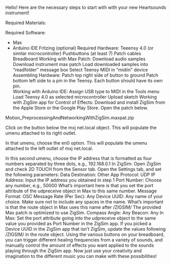 Hello! Here are the necessary steps to start with with your new Heartsounds instrument!

Required Materials: 

Required Software:
- Max
- Arduino IDE
Fritzing (optional)
Required Hardware:
Teeensy 4.0 (or similar microcontroller)
Pushbuttons (at least 7)
Patch cables
Breadboard
Working with Max Patch:
Download audio samples 
Download instrument max patch
Load downloaded samples into “readfolder” message box
Select Teensy MIDI in “midiin” device
Assembling Hardware:
Patch top right side of button to ground
Patch bottom left side to a pin in the Teensy. Each button should have its own pin.  
Working with Arduino IDE:
Assign USB type to MIDI in the Tools menu
Load Teensy 4.0 as selected microcontroller
Upload sketch
Working with ZigSim app for Control of Effects:
Download and install ZigSim from the Apple Store or the Google Play Store.
Open the patch below.

 Motion_PreprocessingAndNetworkingWithZigSim.maxpat.zip


Click on the button below the mxj net.local object. This will populate the umenu attached to its right outlet.


In that umenu, choose the en0 option. This will populate the umenu attached to the left outlet of mxj net.local.


In this second umenu, choose the IP address that is formatted as four numbers separated by three dots, e.g., 192.168.0.1
In ZigSim:
Open ZigSim and check 2D TOUCH from the Sensor tab.
Open the Settings tab, and set the following parameters:
Data Destination: Other App
Protocol: UDP
IP Address: Input the IP address you obtained in step 1
Port Number: Choose any number, e.g., 50000
What’s important here is that you set the port attribute of the udpreceive object in Max to this same number.
Message Format: OSC
Message Rate (Per Sec): Any
Device UUID: Any name of your choice. Make sure not to include any spaces in the name.
What’s important is that the route object in Max uses this name after /ZIGSIM/
The provided Max patch is optimized to use ZigSim.
Compass Angle: Any
Beacon: Any
In Max:
Set the port attribute going into the udpreceive object to the same value you provided as Port Number in the ZigSim app.
If you picked a Device UUID in the ZigSim app that isn’t ZigSim, update the values following /ZIGSIM/ in the route object.
Using the various buttons on your breadboard, you can trigger different healing frequencies from a variety of sounds, and manually control the amount of effects you want applied to the sounds playing through the ZigSim app. Now just use your creativity and imagination to the different music you can make with these possibilities!

